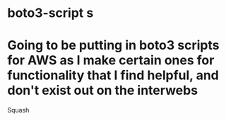 # boto3-script s
# Going to be putting in boto3 scripts for AWS as I make certain ones for functionality that I find helpful, and don't exist out on the interwebs

Squash
